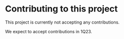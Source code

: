 # Contributing to this project

This project is currently not accepting any contributions.

We expect to accept contributions in 1Q23.

